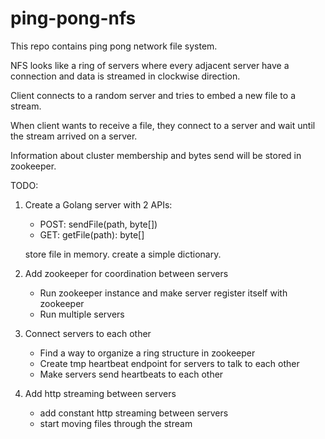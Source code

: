# ping-pong-nfs

This repo contains ping pong network file system.

NFS looks like a ring of servers where every adjacent server have a connection and data is streamed in clockwise direction.

Client connects to a random server and tries to embed a new file to a stream.

When client wants to receive a file, they connect to a server and wait until the stream arrived on a server.

Information about cluster membership and bytes send will be stored in zookeeper.

TODO:

1. Create a Golang server with 2 APIs:

    - POST: sendFile(path, byte[])
    - GET: getFile(path): byte[]

    store file in memory. create a simple dictionary.

2. Add zookeeper for coordination between servers

    - Run zookeeper instance and make server register itself with zookeeper
    - Run multiple servers

3. Connect servers to each other

    - Find a way to organize a ring structure in zookeeper
    - Create tmp heartbeat endpoint for servers to talk to each other
    - Make servers send heartbeats to each other

4. Add http streaming between servers

    - add constant http streaming between servers
    - start moving files through the stream